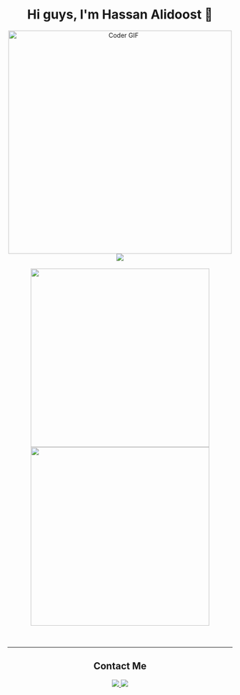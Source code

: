 <div align="center">

<h1>Hi guys, I'm Hassan Alidoost 👋</h1>

<img alt="Coder GIF" height=500 width=500 src="https://miro.medium.com/max/1360/0*7Q3yvSIv_t0ioJ-Z.gif" />
<br>
<img src="https://skillicons.dev/icons?i=php,laravel,vue,html,css,bootstrap,tailwind,git,github,regex,docker,postman,&theme=dark" />
<br><br>
<span><img align="center" src="https://github-readme-stats-git-masterrstaa-rickstaa.vercel.app/api?username=hassanalidoost&&show_icons=true&theme=tokyonight"  width="400" /></span>
</span><img align="center" src="https://github-readme-streak-stats.herokuapp.com/?user=hassanalidoost&theme=tokyonight&hide_border=false"  width="400" /></span>
<br><br><br>
<hr>
<h2>Contact Me</h2>
<a href="https://www.linkedin.com/in/hassanalidoost/" target="_blank">
   <img src="https://img.shields.io/badge/LinkedIn-0077B5?style=for-the-badge&logo=linkedin&logoColor=0072b1&color=black">
</a>
   <a href="https://t.me/hassanald" target="_blank">
   <img src="https://img.shields.io/badge/Telegram-0077B5?style=for-the-badge&logo=telegram&logoColor=0088cc&color=black">
</a>
</div>

